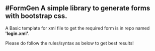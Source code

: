 #FormGen
A simple library to generate forms with bootstrap css.</br>
---
A Basic template for xml file to get the required form is in repo named <b>'login.xml'</b>.

Please do follow the rules/syntax as below to get best results!
